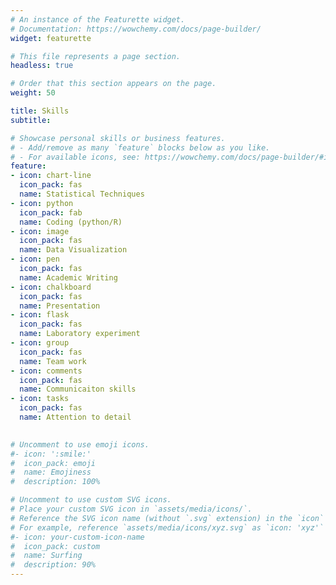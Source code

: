 ```yaml
---
# An instance of the Featurette widget.
# Documentation: https://wowchemy.com/docs/page-builder/
widget: featurette

# This file represents a page section.
headless: true

# Order that this section appears on the page.
weight: 50

title: Skills
subtitle:

# Showcase personal skills or business features.
# - Add/remove as many `feature` blocks below as you like.
# - For available icons, see: https://wowchemy.com/docs/page-builder/#icons
feature:
- icon: chart-line
  icon_pack: fas
  name: Statistical Techniques
- icon: python
  icon_pack: fab
  name: Coding (python/R)
- icon: image
  icon_pack: fas
  name: Data Visualization
- icon: pen
  icon_pack: fas
  name: Academic Writing
- icon: chalkboard
  icon_pack: fas
  name: Presentation
- icon: flask
  icon_pack: fas
  name: Laboratory experiment
- icon: group
  icon_pack: fas
  name: Team work
- icon: comments
  icon_pack: fas
  name: Communicaiton skills
- icon: tasks
  icon_pack: fas
  name: Attention to detail
  

# Uncomment to use emoji icons.
#- icon: ':smile:'
#  icon_pack: emoji
#  name: Emojiness
#  description: 100% 

# Uncomment to use custom SVG icons.
# Place your custom SVG icon in `assets/media/icons/`.
# Reference the SVG icon name (without `.svg` extension) in the `icon` field.
# For example, reference `assets/media/icons/xyz.svg` as `icon: 'xyz'`
#- icon: your-custom-icon-name
#  icon_pack: custom
#  name: Surfing
#  description: 90%
---
```

